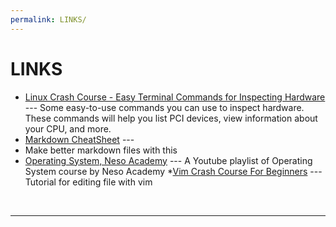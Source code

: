 ```yaml
---
permalink: LINKS/
---
```


# LINKS

* [Linux Crash Course - Easy Terminal Commands for Inspecting Hardware](https://youtu.be/oGyJr-iUwt8?si=59V2boc0XfmlFekg) --- 
Some easy-to-use commands you can use to inspect hardware. 
These commands will help you list PCI devices, view information about your CPU, and more.
* [Markdown CheatSheet](https://github.com/adam-p/markdown-here/wiki/Markdown-Cheatsheet) ---
* Make better markdown files with this
* [Operating System, Neso Academy](https://youtube.com/playlist?list=PLBlnK6fEyqRiVhbXDGLXDk_OQAeuVcp2O&si=1UjHpqbXFX_D2Wvh) ---
A Youtube playlist of Operating System course by Neso Academy
*[Vim Crash Course For Beginners](https://www.youtube.com/watch?v=jXud3JybsG4) ---
Tutorial for editing file with vim
<br>
<hr>
